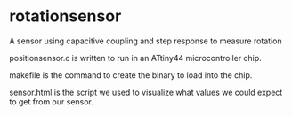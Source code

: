 rotationsensor
==============

A sensor using capacitive coupling and step response to measure rotation

positionsensor.c is written to run in an ATtiny44 microcontroller chip.   

makefile is the command to create the binary to load into the chip.

sensor.html is the script we used to visualize what values we could expect 
to get from our sensor.
